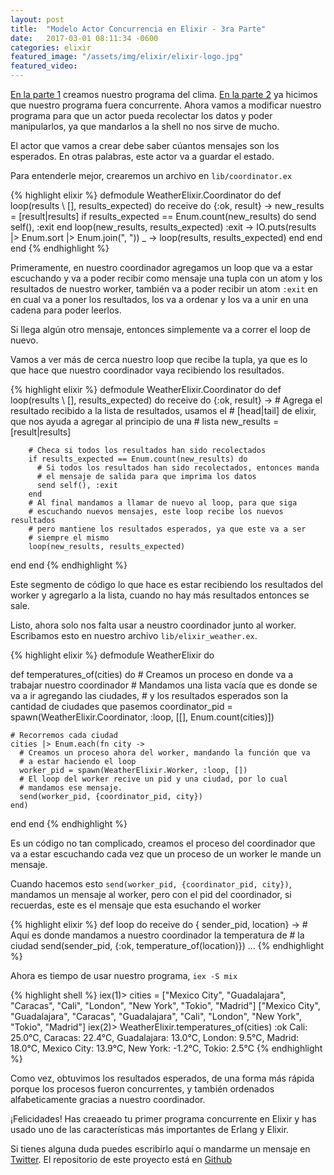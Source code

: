 ```yaml
---
layout: post
title:  "Modelo Actor Concurrencia en Elixir - 3ra Parte"
date:   2017-03-01 08:11:34 -0600
categories: elixir
featured_image: "/assets/img/elixir/elixir-logo.jpg"
featured_video:
---
```


[En la parte 1](/elixir/modelo-actor-concurrencia-en-elixir-1ra-parte/) 
creamos nuestro programa del clima. [En la parte 2](/elixir/modelo-actor-concurrencia-en-elixir-2da-parte/) ya hicimos que nuestro
programa fuera concurrente. Ahora vamos a modificar nuestro programa
para que un actor pueda recolectar los datos y poder manipularlos, ya que
mandarlos a la shell no nos sirve de mucho.

El actor que vamos a crear debe saber cúantos mensajes son los esperados. En
otras palabras, este actor va a guardar el estado. 

Para entenderle mejor, crearemos un archivo en `lib/coordinator.ex`

{% highlight elixir %}
defmodule WeatherElixir.Coordinator do
  def loop(results \\ [], results_expected) do
    receive do
      {:ok, result} ->
        new_results = [result|results]
        if results_expected == Enum.count(new_results) do
          send self(), :exit
        end
        loop(new_results, results_expected)
      :exit ->
        IO.puts(results |> Enum.sort |> Enum.join(", "))
      _ ->
        loop(results, results_expected)
    end
  end
end
{% endhighlight %}

Primeramente, en nuestro coordinador agregamos un loop que va a estar 
escuchando y va a poder recibir como mensaje una tupla con un atom y los
resultados de nuestro worker, también va a poder recibir un atom `:exit` en
en cual va a poner los resultados, los va a ordenar y los va a unir en una
cadena para poder leerlos.

Si llega algún otro mensaje, entonces simplemente va a correr el loop de 
nuevo.

Vamos a ver más de cerca nuestro loop que recibe la tupla, ya que es lo que 
hace que nuestro coordinador vaya recibiendo los resultados.

{% highlight elixir %}
defmodule WeatherElixir.Coordinator do
  def loop(results \\ [], results_expected) do
    receive do
      {:ok, result} ->
        # Agrega el resultado recibido a la lista de resultados, usamos el
        # [head|tail] de elixir, que nos ayuda a agregar al principio de una
        # lista
        new_results = [result|results]

        # Checa si todos los resultados han sido recolectados
        if results_expected == Enum.count(new_results) do
          # Si todos los resultados han sido recolectados, entonces manda
          # el mensaje de salida para que imprima los datos
          send self(), :exit
        end
        # Al final mandamos a llamar de nuevo al loop, para que siga
        # escuchando nuevos mensajes, este loop recibe los nuevos resultados
        # pero mantiene los resultados esperados, ya que este va a ser
        # siempre el mismo
        loop(new_results, results_expected)
  end
end
{% endhighlight %}

Este segmento de código lo que hace es estar recibiendo los resultados del
worker y agregarlo a la lista, cuando no hay más resultados entonces se sale.

Listo, ahora solo nos falta usar a neustro coordinador junto al worker.
Escribamos esto en nuestro archivo `lib/elixir_weather.ex`.

{% highlight elixir %}
defmodule WeatherElixir do
  
  def temperatures_of(cities) do
    # Creamos un proceso en donde va a trabajar nuestro coordinador
    # Mandamos una lista vacía que es donde se va a ir agregando las ciudades,
    # y los resultados esperados son la cantidad de ciudades que pasemos
    coordinator_pid =
      spawn(WeatherElixir.Coordinator, :loop, [[], Enum.count(cities)])

    # Recorremos cada ciudad  
    cities |> Enum.each(fn city ->
      # Creamos un proceso ahora del worker, mandando la función que va
      # a estar haciendo el loop
      worker_pid = spawn(WeatherElixir.Worker, :loop, [])
      # El loop del worker recive un pid y una ciudad, por lo cual
      # mandamos ese mensaje.
      send(worker_pid, {coordinator_pid, city})
    end)
  end
end
{% endhighlight %}

Es un código no tan complicado, creamos el proceso del coordinador que va
a estar escuchando cada vez que un proceso de un worker le mande un mensaje.

Cuando hacemos esto `send(worker_pid, {coordinator_pid, city})`, mandamos un
mensaje al worker, pero  con el pid del coordinador, si recuerdas, este es 
el mensaje que esta esuchando el worker

{% highlight elixir %}
  def loop do
    receive do
      { sender_pid, location} ->
        # Aquí es donde mandamos a nuestro coordinador la temperatura de
        # la ciudad
        send(sender_pid, {:ok, temperature_of(location)})
...
{% endhighlight %}

Ahora es tiempo de usar nuestro programa, `iex -S mix`

{% highlight shell %}
iex(1)> cities = ["Mexico City", "Guadalajara", "Caracas", "Cali", "London", "New York", "Tokio", "Madrid"]
["Mexico City", "Guadalajara", "Caracas", "Guadalajara", "Cali", "London",
 "New York", "Tokio", "Madrid"]
iex(2)> WeatherElixir.temperatures_of(cities)
:ok
Cali: 25.0°C, Caracas: 22.4°C, Guadalajara: 13.0°C, London: 9.5°C, Madrid: 18.0°C, Mexico City: 13.9°C, New York: -1.2°C, Tokio: 2.5°C
{% endhighlight %}


Como vez, obtuvimos los resultados esperados, de una forma más rápida
porque los procesos fueron concurrentes, y también ordenados alfabeticamente
gracias a nuestro coordinador.


¡Felicidades! Has creaeado tu primer programa concurrente en Elixir y has
usado uno de las características más importantes de Erlang y Elixir.

Si tienes alguna duda puedes escribirlo aquí o mandarme un mensaje en [Twitter](https://twitter.com/giovanni_cortes). El repositorio
de este proyecto está en [Github](https://github.com/Gidrek/weather_elixir)
